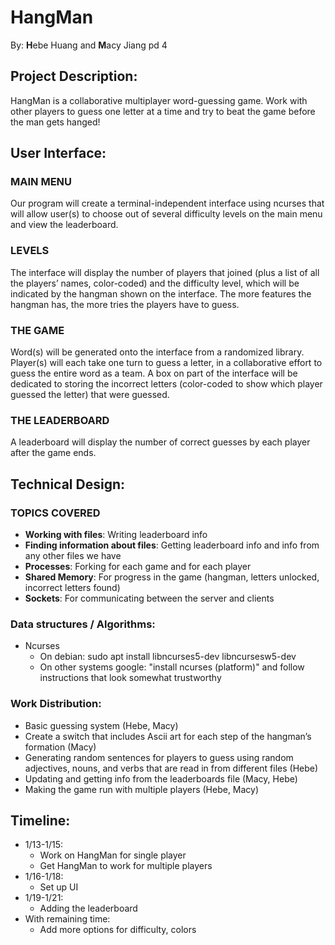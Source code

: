 # HangMan
By: **H**ebe Huang and **M**acy Jiang pd 4

## Project Description:
HangMan is a collaborative multiplayer word-guessing game. Work with other players to guess one letter at a time and try to beat the game before the man gets hanged! 

## User Interface:
### MAIN MENU
Our program will create a terminal-independent interface using ncurses that will allow user(s) to choose out of several difficulty levels on the main menu and view the leaderboard. 

### LEVELS
The interface will display the number of players that joined (plus a list of all the players’ names, color-coded) and the difficulty level, which will be indicated by the hangman shown on the interface. The more features the hangman has, the more tries the players have to guess.
	
### THE GAME
Word(s) will be generated onto the interface from a randomized library. Player(s) will each take one turn to guess a letter, in a collaborative effort to guess the entire word as a team. A box on part of the interface will be dedicated to storing the incorrect letters (color-coded to show which player guessed the letter) that were guessed. 

### THE LEADERBOARD
A leaderboard will display the number of correct guesses by each player after the game ends. 

## Technical Design:
### TOPICS COVERED
- **Working with files**: Writing leaderboard info
- **Finding information about files**: Getting leaderboard info and info from any other files we have
- **Processes**: Forking for each game and for each player
- **Shared Memory**: For progress in the game (hangman, letters unlocked, incorrect letters found)
- **Sockets**: For communicating between the server and clients

### Data structures / Algorithms:
- Ncurses
	- On debian: sudo apt install libncurses5-dev libncursesw5-dev
	- On other systems google: "install ncurses (platform)" and follow instructions that look somewhat trustworthy 


### Work Distribution:
- Basic guessing system (Hebe, Macy)
- Create a switch that includes Ascii art for each step of the hangman’s formation (Macy)
- Generating random sentences for players to guess using random adjectives, nouns, and verbs that are read in from different files (Hebe)
- Updating and getting info from the leaderboards file (Macy, Hebe)
- Making the game run with multiple players (Hebe, Macy) 

## Timeline:
- 1/13-1/15: 
	- Work on HangMan for single player
	- Get HangMan to work for multiple players 
- 1/16-1/18:
	- Set up UI
- 1/19-1/21:
	- Adding the leaderboard
- With remaining time: 
	- Add more options for difficulty, colors
